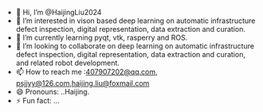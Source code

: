 - 👋 Hi, I’m @HaijingLiu2024
- 👀 I’m interested in vison based deep learning on automatic infrastructure defect inspection, digital representation, data extraction and curation.
- 🌱 I’m currently learning pyqt, vtk, rasperry and ROS.
- 💞️ I’m looking to collaborate on deep learning on automatic infrastructure defect inspection, digital representation, data extraction and curation, and related robot development.
- 📫 How to reach me :407907202@qq.com, psjjyy@126.com,haijing.liu@foxmail.com
- 😄 Pronouns: ..Haijing.
- ⚡ Fun fact: ...

<!---
HaijingLiu2024/HaijingLiu2024 is a ✨ special ✨ repository because its `README.md` (this file) appears on your GitHub profile.
You can click the Preview link to take a look at your changes.
--->
